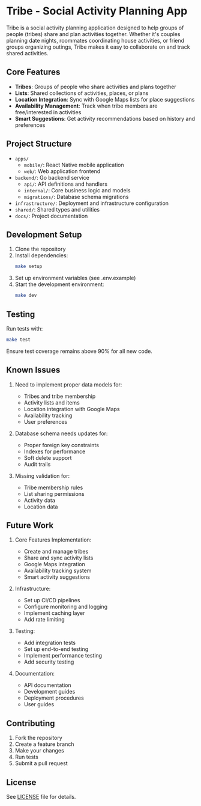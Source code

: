 # Tribe - Social Activity Planning App

Tribe is a social activity planning application designed to help groups of people (tribes) share and plan activities together. Whether it's couples planning date nights, roommates coordinating house activities, or friend groups organizing outings, Tribe makes it easy to collaborate on and track shared activities.

## Core Features

- **Tribes**: Groups of people who share activities and plans together
- **Lists**: Shared collections of activities, places, or plans
- **Location Integration**: Sync with Google Maps lists for place suggestions
- **Availability Management**: Track when tribe members are free/interested in activities
- **Smart Suggestions**: Get activity recommendations based on history and preferences

## Project Structure

- `apps/`
  - `mobile/`: React Native mobile application
  - `web/`: Web application frontend
- `backend/`: Go backend service
  - `api/`: API definitions and handlers
  - `internal/`: Core business logic and models
  - `migrations/`: Database schema migrations
- `infrastructure/`: Deployment and infrastructure configuration
- `shared/`: Shared types and utilities
- `docs/`: Project documentation

## Development Setup

1. Clone the repository
2. Install dependencies:
   ```bash
   make setup
   ```
3. Set up environment variables (see .env.example)
4. Start the development environment:
   ```bash
   make dev
   ```

## Testing

Run tests with:
```bash
make test
```

Ensure test coverage remains above 90% for all new code.

## Known Issues

1. Need to implement proper data models for:
   - Tribes and tribe membership
   - Activity lists and items
   - Location integration with Google Maps
   - Availability tracking
   - User preferences

2. Database schema needs updates for:
   - Proper foreign key constraints
   - Indexes for performance
   - Soft delete support
   - Audit trails

3. Missing validation for:
   - Tribe membership rules
   - List sharing permissions
   - Activity data
   - Location data

## Future Work

1. Core Features Implementation:
   - Create and manage tribes
   - Share and sync activity lists
   - Google Maps integration
   - Availability tracking system
   - Smart activity suggestions

2. Infrastructure:
   - Set up CI/CD pipelines
   - Configure monitoring and logging
   - Implement caching layer
   - Add rate limiting

3. Testing:
   - Add integration tests
   - Set up end-to-end testing
   - Implement performance testing
   - Add security testing

4. Documentation:
   - API documentation
   - Development guides
   - Deployment procedures
   - User guides

## Contributing

1. Fork the repository
2. Create a feature branch
3. Make your changes
4. Run tests
5. Submit a pull request

## License

See [LICENSE](LICENSE) file for details. 